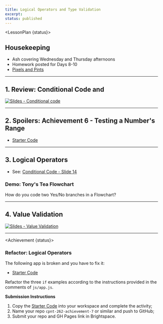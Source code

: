 ```yaml
---
title: Logical Operators and Type Validation
excerpt: 
status: published
---
```

<script>
	import Homework from "$lib/components/Homework.svelte";
	import LessonPlan from "$lib/components/LessonPlan.svelte";
	import LabTime from "$lib/components/LabTime.svelte";
	import Achievement from "$lib/components/Achievement.svelte";
</script>

<LessonPlan {status}>

## Housekeeping
- Ash covering Wednesday and Thursday afternoons
- Homework posted for Days 8-10
- [Pixels and Pints](https://www.meetup.com/pxandpints/events/291107620/)

---

## 1. Review: Conditional Code and 
[![Slides - Conditional code](/images/slides/js-conditional-code.png)](https://sait-wbdv.github.io/slides/w23/cpnt-262/js-conditional-code.html)

---

## 2. Spoilers: Achievement 6 - Testing a Number's Range
- [Starter Code](https://github.com/sait-wbdv/dailies-w23/tree/main/2023-02-17-conditional-code/01-achievement-6-starter)


---

## 3. Logical Operators
- See: [Conditional Code - Slide 14](https://sait-wbdv.github.io/slides/w23/cpnt-262/js-conditional-code.html#/14)

### Demo: Tony's Tea Flowchart
How do you code two Yes/No branches in a Flowchart?

---

## 4. Value Validation
[![Slides - Value Validation](/images/slides/js-value-validation.png)](https://sait-wbdv.github.io/slides/w23/cpnt-262/js-value-validation.html)


</LessonPlan>

---

<Achievement {status}>

### Refactor: Logical Operators
The following app is broken and you have to fix it:
- [Starter Code](https://github.com/sait-wbdv/dailies-w23/tree/main/2023-02-21-logical-operators/02-achievement-7-starter)

Refactor the three `if` examples according to the instructions provided in the comments of `js/app.js`.

**Submission Instructions**
1. Copy the [Starter Code](https://github.com/sait-wbdv/dailies-w23/tree/main/2023-02-21-logical-operators/02-achievement-7-starter) into your workspace and complete the activity;
2. Name your repo `cpnt-262-achievement-7` or similar and push to GitHub;
3. Submit your repo and GH Pages link in Brightspace.

</Achievement>
